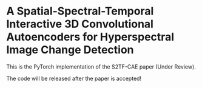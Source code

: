 # A Spatial-Spectral-Temporal Interactive 3D Convolutional Autoencoders for Hyperspectral Image Change Detection

This is the PyTorch implementation of the S2TF-CAE paper (Under Review).

The code will be released after the paper is accepted!
